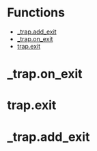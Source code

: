 # Functions
- [_trap.add_exit](#_trap.add_exit)
- [_trap.on_exit](#_trap.on_exit)
- [trap.exit](#trap.exit)
# _trap.on_exit

# trap.exit

# _trap.add_exit

